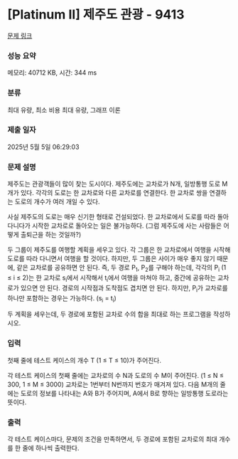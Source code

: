 # [Platinum II] 제주도 관광 - 9413 

[문제 링크](https://www.acmicpc.net/problem/9413) 

### 성능 요약

메모리: 40712 KB, 시간: 344 ms

### 분류

최대 유량, 최소 비용 최대 유량, 그래프 이론

### 제출 일자

2025년 5월 5일 06:29:03

### 문제 설명

<p>제주도는 관광객들이 많이 찾는 도시이다. 제주도에는 교차로가 N개, 일방통행 도로 M개가 있다. 각각의 도로는 한 교차로와 다른 교차로를 연결한다. 한 교차로 쌍을 연결하는 도로의 개수가 여러 개일 수 있다.</p>

<p>사실 제주도의 도로는 매우 신기한 형태로 건설되었다. 한 교차로에서 도로를 따라 돌아다니다가 시작한 교차로로 돌아오는 일은 불가능하다. (그럼 제주도에 사는 사람들은 어떻게 출퇴근을 하는 것일까?)</p>

<p>두 그룹이 제주도를 여행할 계획을 세우고 있다. 각 그룹은 한 교차로에서 여행을 시작해 도로를 따라 다니면서 여행을 할 것이다. 하지만, 두 그룹은 사이가 매우 좋지 않기 때문에, 같은 교차로를 공유하면 안 된다. 즉, 두 경로 P<sub>1</sub>, P<sub>2</sub>를 구해야 하는데, 각각의 P<sub>i</sub> (1 ≤ i ≤ 2)는 한 교차로 s<sub>i</sub>에서 시작해서 t<sub>i</sub>에서 여행을 마쳐야 하고, 중간에 공유하는 교차로가 있으면 안 된다. 경로의 시작점과 도착점도 겹치면 안 된다. 하지만, P<sub>i</sub>가 교차로를 하나만 포함하는 경우는 가능하다. (s<sub>i</sub> = t<sub>i</sub>)</p>

<p>두 계획을 세우는데, 두 경로에 포함된 교차로 수의 합을 최대로 하는 프로그램을 작성하시오.</p>

### 입력 

 <p>첫째 줄에 테스트 케이스의 개수 T (1 ≤ T ≤ 10)가 주어진다.</p>

<p>각 테스트 케이스의 첫째 줄에는 교차로의 수 N과 도로의 수 M이 주어진다. (1 ≤ N ≤ 300, 1 ≤ M ≤ 3000) 교차로는 1번부터 N번까지 번호가 매겨져 있다. 다음 M개의 줄에는 도로의 정보를 나타내는 A와 B가 주어지며, A에서 B로 향하는 일방통행 도로라는 뜻이다.</p>

### 출력 

 <p>각 테스트 케이스마다, 문제의 조건을 만족하면서, 두 경로에 포함된 교차로의 최대 개수를 한 줄에 하나씩 출력한다.</p>

